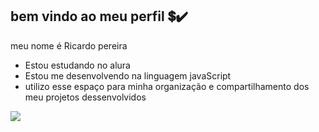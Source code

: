 ## bem vindo ao meu perfil 💲✔️

meu nome é Ricardo pereira

- Estou estudando no alura
- Estou me desenvolvendo na linguagem javaScript
- utilizo esse espaço para minha organização e compartilhamento dos meu projetos dessenvolvidos


![](https://media1.tenor.com/m/MBuhZqkwNqQAAAAC/narutouzumaki-anime.gif)
